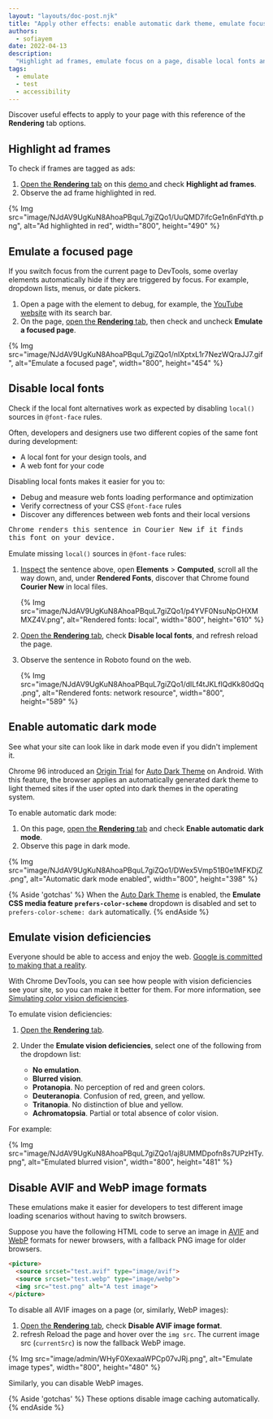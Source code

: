 ```yaml
---
layout: "layouts/doc-post.njk"
title: "Apply other effects: enable automatic dark theme, emulate focus, and more"
authors:
  - sofiayem
date: 2022-04-13
description:
  "Highlight ad frames, emulate focus on a page, disable local fonts and image formats, enable an automatic dark theme, and emulate vision deficiencies."
tags:
  - emulate
  - test
  - accessibility
---
```


<link href="https://fonts.googleapis.com/icon?family=Material+Icons"
      rel="stylesheet">

Discover useful effects to apply to your page with this reference of the **Rendering** tab options.

## Highlight ad frames

To check if frames are tagged as ads:

1. [Open the **Rendering** tab](/docs/devtools/rendering#open-rendering)  on this [demo ](https://heavy-ads.glitch.me/) and check **Highlight ad frames**.
1. Observe the ad frame highlighted in red.

{% Img src="image/NJdAV9UgKuN8AhoaPBquL7giZQo1/UuQMD7ifcGe1n6nFdYth.png", alt="Ad highlighted in red", width="800", height="490" %}

## Emulate a focused page

If you switch focus from the current page to DevTools, some overlay elements automatically hide if they are triggered by focus. For example, dropdown lists, menus, or date pickers.

1. Open a page with the element to debug, for example, the [YouTube website](https://www.youtube.com/watch?v=zFVWeOKZBHs) with its search bar.
1. On the page, [open the **Rendering** tab](/docs/devtools/rendering#open-rendering), then check and uncheck **Emulate a focused page**.

<div class="elevation--2">
{% Img src="image/NJdAV9UgKuN8AhoaPBquL7giZQo1/nIXptxL1r7NezWQraJJ7.gif", alt="Emulate a focused page", width="800", height="454" %}
</div>

## Disable local fonts

Check if the local font alternatives work as expected by disabling `local()` sources in `@font-face` rules.

Often, developers and designers use two different copies of the same font during development:

- A local font for your design tools, and
- A web font for your code

Disabling local fonts makes it easier for you to:

- Debug and measure web fonts loading performance and optimization
- Verify correctness of your CSS `@font-face` rules
- Discover any differences between web fonts and their local versions

<style>
    @font-face {
      font-family: "Courier New";
      src: local("Courier New"), url(https://fonts.gstatic.com/s/roboto/v29/KFOmCnqEu92Fr1Mu4mxKKTU1Kg.woff2) format('woff2');
    }
    .text-box {
      font-family: 'Courier New';
    }
</style>
<div class="text-box">Chrome renders this sentence in Courier New if it finds this font on your device.</div>

Emulate missing `local()` sources in `@font-face` rules:

1. [Inspect](/docs/devtools/open/#elements) the sentence above, open **Elements** > **Computed**, scroll all the way down, and, under **Rendered Fonts**, discover that Chrome found **Courier New** in local files.

   {% Img src="image/NJdAV9UgKuN8AhoaPBquL7giZQo1/p4YVF0NsuNpOHXMMXZ4V.png", alt="Rendered fonts: local", width="800", height="610" %}

1. [Open the **Rendering** tab](/docs/devtools/rendering#open-rendering), check **Disable local fonts**, and <span class="material-icons">refresh</span> reload the page.
1. Observe the sentence in Roboto found on the web.

   {% Img src="image/NJdAV9UgKuN8AhoaPBquL7giZQo1/dILf4tJKLflQdKk80dQq.png", alt="Rendered fonts: network resource", width="800", height="589" %}

## Enable automatic dark mode

See what your site can look like in dark mode even if you didn't implement it.

Chrome 96 introduced an [Origin Trial](/blog/origin-trials/) for [Auto Dark Theme](/blog/auto-dark-theme/) on Android. With this feature, the browser applies an automatically generated dark theme to light themed sites if the user opted into dark themes in the operating system.

To enable automatic dark mode:

1. On this page, [open the **Rendering** tab](/docs/devtools/rendering#open-rendering) and check **Enable automatic dark mode**.
1. Observe this page in dark mode.

{% Img src="image/NJdAV9UgKuN8AhoaPBquL7giZQo1/DWex5Vmp51B0e1MFKDjZ.png", alt="Automatic dark mode enabled", width="800", height="398" %}

{% Aside 'gotchas' %}
When the [Auto Dark Theme](/blog/auto-dark-theme/) is enabled, the **Emulate CSS media feature `prefers-color-scheme`** dropdown is disabled and set to `prefers-color-scheme: dark` automatically.
{% endAside %}

## Emulate vision deficiencies

Everyone should be able to access and enjoy the web. [Google is committed to making that a reality](https://www.google.com/accessibility/).

With Chrome DevTools, you can see how people with vision deficiencies see your site, so you can make it better for them. For more information, see [Simulating color vision deficiencies](/blog/cvd/).

To emulate vision deficiencies:

1. [Open the **Rendering** tab](/docs/devtools/rendering#open-rendering).
1. Under the **Emulate vision deficiencies**, select one of the following from the dropdown list:

   - **No emulation**.
   - **Blurred vision**.
   - **Protanopia**. No perception of red and green colors.
   - **Deuteranopia**. Confusion of red, green, and yellow.
   - **Tritanopia**. No distinction of blue and yellow.
   - **Achromatopsia**. Partial or total absence of color vision.

  For example:

{% Img src="image/NJdAV9UgKuN8AhoaPBquL7giZQo1/aj8UMMDpofn8s7UPzHTy.png", alt="Emulated blurred vision", width="800", height="481" %}

## Disable AVIF and WebP image formats

These emulations make it easier for developers to test different image loading scenarios without having to switch browsers.

Suppose you have the following HTML code to serve an image in [AVIF](https://web.dev/compress-images-avif/) and [WebP](https://web.dev/serve-images-webp/) formats for newer browsers, with a fallback PNG image for older browsers.

```html
<picture>
  <source srcset="test.avif" type="image/avif">
  <source srcset="test.webp" type="image/webp">
  <img src="test.png" alt="A test image">
</picture>
```

To disable all AVIF images on a page (or, similarly, WebP images):

1. [Open the **Rendering** tab](/docs/devtools/rendering#open-rendering), check **Disable AVIF image format**.
1. <span class="material-icons">refresh</span> Reload the page and hover over the
`img src`. The current image src (`currentSrc`) is now the fallback WebP image.

{% Img src="image/admin/WHyF0XexaaWPCp07vJRj.png", alt="Emulate image types", width="800", height="480" %}

Similarly, you can disable WebP images. 

{% Aside 'gotchas' %}
These options disable image caching automatically. 
{% endAside %}
